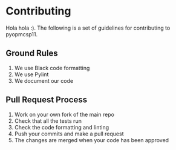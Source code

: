 # Contributing

Hola hola :).
The following is a set of guidelines for contributing to pyopmcsp11.

## Ground Rules

1. We use Black code formatting
1. We use Pylint
1. We document our code

## Pull Request Process

1. Work on your own fork of the main repo
1. Check that all the tests run
1. Check the code formatting and linting 
1. Push your commits and make a pull request
1. The changes are merged when your code has been approved
